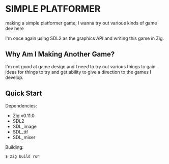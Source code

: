 # SIMPLE PLATFORMER

making a simple platformer game, I wanna try out various kinds of game dev here

I'm once again using SDL2 as the graphics API and writing this game in Zig.


## Why Am I Making Another Game?

I'm not good at game design and I need to try out various things to gain ideas for things to try and get ability to give a direction to the games I develop.


## Quick Start

Dependencies:

- Zig v0.11.0
- SDL2
- SDL_image
- SDL_ttf
- SDL_mixer

Building:
```console
$ zig build run
```
